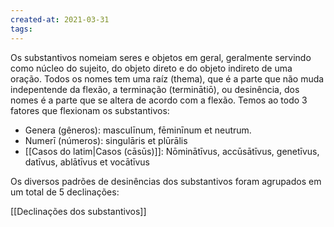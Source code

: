 ```yaml
---
created-at: 2021-03-31
tags:
---
```

Os substantivos nomeiam seres e objetos em geral, geralmente servindo como núcleo do sujeito, do objeto direto e do objeto indireto de uma oração.
Todos os nomes tem uma raíz (thema), que é a parte que não muda indepentende da flexão, a terminação (terminātiō), ou desinência, dos nomes é a parte que se altera de acordo com a flexão. Temos ao todo 3 fatores que flexionam os substantivos:
- Genera (gêneros): masculīnum, fēminīnum et neutrum.
- Numerī (números): singulāris et plūrālis
- [[Casos do latim|Casos (cāsūs)]]: Nōminātīvus, accūsātīvus, genetīvus, datīvus, ablātīvus et vocātīvus

Os diversos padrões de desinências dos substantivos foram agrupados em um total de 5 declinações:

[[Declinações dos substantivos]]